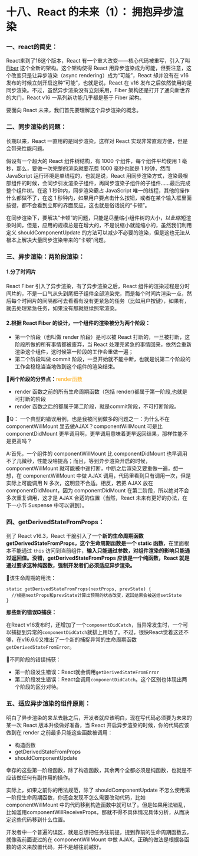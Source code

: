 # 十八、React 的未来（1）： 拥抱异步渲染

### 一、react的简史：

React来到了16这个版本，React 有一个重大改变——核心代码被重写，引入了叫 [Fiber](https://zhuanlan.zhihu.com/p/26027085) 这个全新的架构。这个架构使得 React 用异步渲染成为可能，但要注意，这个改变只是让异步渲染（async rendering）成为“可能”，React 却并没有在 v16 发布的时候立刻开启这种“可能”，也就是说，React 在 v16 发布之后依然使用的是同步渲染。不过，虽然异步渲染没有立刻采用，Fiber 架构还是打开了通向新世界的大门，React v16 一系列新功能几乎都是基于 Fiber 架构。

要面向 React 未来，我们首先要理解这个异步渲染的概念。



### 二、同步渲染的问题：

长期以来，React 一直用的是同步渲染，这样对 React 实现非常直观方便，但是会带来性能问题。

假设有一个超大的 React 组件树结构，有 1000 个组件，每个组件平均使用 1 毫秒，那么，要做一次完整的渲染就要花费 1000 毫秒也就是 1 秒钟，然而 JavaScript 运行环境是单线程的，也就是说，React 用同步渲染方式，渲染最根部组件的时候，会同步引发渲染子组件，再同步渲染子组件的子组件……最后完成整个组件树。在这 1 秒钟内，同步渲染霸占 JavaScript 唯一的线程，其他的操作什么都做不了，在这 1 秒钟内，如果用户要点击什么按钮，或者在某个输入框里面按键，都不会看到立即的界面反应，这也就是俗话说的“卡顿”。

在同步渲染下，要解决“卡顿”的问题，只能是尽量缩小组件树的大小，以此缩短渲染时间，但是，应用的规模总是在增大的，不是说缩小就能缩小的，虽然我们利用定义 shouldComponentUpdate 的方法可以减少不必要的渲染，但是这也无法从根本上解决大量同步渲染带来的“卡顿”问题。



### 三、异步渲染：两阶段渲染：

#### 1.分了时间片

React Fiber 引入了异步渲染，有了异步渲染之后，React 组件的渲染过程是分时间片的，不是一口气从头到尾把子组件全部渲染完，而是每个时间片渲染一点，然后每个时间片的间隔都可去看看有没有更紧急的任务（比如用户按键），如果有，就去处理紧急任务，如果没有那就继续照常渲染。

#### 2.根据 React Fiber 的设计，一个组件的渲染被分为两个阶段：

- 第一个阶段（也叫做 render 阶段）是可以被 React 打断的，一旦被打断，这阶段所做的所有事情都被废弃，当 React 处理完紧急的事情回来，依然会重新渲染这个组件，这时候第一阶段的工作会重做一遍；
- 第二个阶段叫做 commit 阶段，一旦开始就不能中断，也就是说第二个阶段的工作会稳稳当当地做到这个组件的渲染结束。

**🌵两个阶段的分界点：**<font color=orange>render函数</font>

- render 函数之前的所有生命周期函数（包括 render)都属于第一阶段,也就是可打断的阶段
- render 函数之后的都属于第二阶段，就是commit阶段，不可打断阶段。



🍑Q： 一个典型的错误用例，也是我被问到做多的问题之一：为什么不在 componentWillMount 里去做AJAX？componentWillMount 可是比 componentDidMount 更早调用啊，更早调用意味着更早返回结果，那样性能不是更高吗？

A:首先，一个组件的 componentWillMount 比 componentDidMount 也早调用不了几微秒，性能没啥提高；而且，等到异步渲染开启的时候，componentWillMount 就可能被中途打断，中断之后渲染又要重做一遍，想一想，在 componentWillMount 中做 AJAX 调用，代码里看到只有调用一次，但是实际上可能调用 N 多次，这明显不合适。相反，若把 AJAX 放在 componentDidMount，因为 componentDidMount 在第二阶段，所以绝对不会多次重复调用，这才是 AJAX 合适的位置（当然，React 未来有更好的办法，在下一小节 Suspense 中可以讲到）。



### 四、getDerivedStateFromProps：

到了 React v16.3，React 干脆引入了一个**新的生命周期函数 getDerivedStateFromProps，这个生命周期函数是一个 static 函数**，在里面根本不能通过 `this` 访问到当前组件，**输入只能通过参数，对组件渲染的影响只能通过返回值。没错，getDerivedStateFromProps 应该是一个纯函数，React 就是通过要求这种纯函数，强制开发者们必须适应异步渲染。**

🧩该生命周期的用法：

```react
static getDerivedStateFromProps(nextProps, prevState) {
  //根据nextProps和prevState计算出预期的状态改变，返回结果会被送给setState
}
```



**那些新的错误❎捕获：**

在React v16发布时，还增加了一个`componentDidCatch`，当异常发生时，一个可以捕捉到异常的`componentDidCatch`就排上用场了。不过，很快React觉着这还不够，在v16.6.0又推出了一个新的捕捉异常的生命周期函数`getDerivedStateFromError`。



🍑不同阶段的错误捕获：

- 第一阶段发生错误：React就会调用`getDerivedStateFromError`
- 第二阶段发生错误：React会调用`componentDidCatch`。这个区别也体现出两个阶段的区分对待。



### 五、适应异步渲染的组件原则：

明白了异步渲染的来龙去脉之后，开发者就应该明白，现在写代码必须要为未来的某一次 React 版本升级做好准备，当 React 开启异步渲染的时候，你的代码应该做到在 render 之前最多只能这些函数被调用：

- 构造函数
- getDerivedStateFromProps
- shouldComponentUpdate

幸存的这些第一阶段函数，除了构造函数，其余两个全都必须是纯函数，也就是不应该做任何有副作用的操作。

实际上，如果之前你的用法规范，除了 shouldComponentUpdate 不怎么使用第一阶段生命周期函数，你还会发现不怎么需要改动代码，比如 componentWillMount 中的代码移到构造函数中就可以了。但是如果用法错乱，比如滥用componentWillReceiveProps，那就不得不具体情况具体分析，从而决定这些代码移到什么位置。

开发者中一个普遍的误区，就是总想把任务往前提，提到靠前的生命周期函数去，就像我前面说过的在 componentWillMount 中做 AJAX。正确的做法是根据各函数的语义来放置代码，并不是越往前越好。